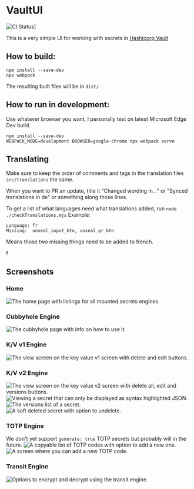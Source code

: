 # VaultUI
![CI Status](https://ci.phoenix.qcx.io/api/v1/teams/phoenix/pipelines/vaultui/badge)]

This is a very simple UI for working with secrets in [Hashicorp Vault](https://www.hashicorp.com/products/vault)

## How to build:
```
npm install --save-dev
npx webpack
```
The resulting built files will be in `dist/`

## How to run in development:
Use whatever browser you want, I personally test on latest Microsoft Edge Dev build.
```
npm install --save-dev
WEBPACK_MODE=development BROWSER=google-chrome npx webpack serve
```

## Translating
Make sure to keep the order of comments and tags in the translation files `src/translations` the same.

When you want to PR an update, title it "Changed wording in..." or "Synced translations in de" or something along those lines.

To get a list of what languages need what translations added, run `node ./checkTranslations.mjs`
Example:
```
Language: fr
Missing:  unseal_input_btn, unseal_qr_btn
```
Means those two missing things need to be added to french.


f
## Screenshots
### Home
![The home page with listings for all mounted secrets engines.](screenshots/home.jpg)
### Cubbyhole Engine
![The cubbyhole page with info on how to use it.](screenshots/cubbyhole.jpg)
### K/V v1 Engine
![The view screen on the key value v1 screen with delete and edit buttons.](screenshots/kv1.jpg)
### K/V v2 Engine
![The view screen on the key value v2 screen with delete all, edit and versions buttons.](screenshots/kv2.jpg)
![Viewing a secret that can only be displayed as syntax highlighted JSON.](screenshots/kv2json.jpg)
![The versions list of a secret.](screenshots/kv2versions.jpg)
![A soft deleted secret with option to undelete.](screenshots/kv2undelete.jpg)
### TOTP Engine
We don't yet support `generate: true` TOTP secrets but probably will in the future.
![A copyable list of TOTP codes with option to add a new one.](screenshots/totp.jpg)
![A screen where you can add a new TOTP code.](screenshots/totpnew.jpg)
### Transit Engine
![Options to encrypt and decrypt using the transit engine.](screenshots/transit.jpg)
